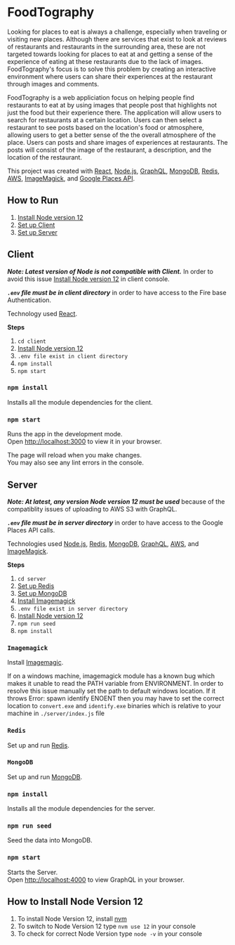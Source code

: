 # FoodTography
	
Looking for places to eat is always a challenge, especially when traveling or visiting new places. Although there are services that exist to look at reviews of restaurants and restaurants in the surrounding area, these are not targeted towards looking for places to eat at and getting a sense of the experience of eating at these restaurants due to the lack of images. FoodTography's focus is to solve this problem by creating an interactive environment where users can share their experiences at the restaurant through images and comments.

FoodTography is a web appliciation focus on helping people find restaurants to eat at by using images that people post that highlights not just the food but their experience there. The application will allow users to search for restaurants at a certain location. Users can then select a restaurant to see posts based on the location's food or atmosphere, allowing users to get a better sense of the the overall atmosphere of the place. Users can posts and share images of experiences at restaurants. The posts will consist of the image of the restaurant, a description, and the location of the restaurant.


This project was created with [React](https://github.com/facebook/create-react-app), [Node.js](https://nodejs.org/en/docs/), [GraphQL](https://graphql.org/), [MongoDB](https://www.mongodb.com/), [Redis](https://redis.io/), [AWS](https://aws.amazon.com/), [ImageMagick](https://imagemagick.org/index.php), and [Google Places API](https://developers.google.com/maps/documentation/places/web-service/overview).


## How to Run
1. [Install Node version 12](#how-to-install-node-version-12)
2. [Set up Client](#client)
3. [Set up Server](#server)

## Client
***Note: Latest version of Node is not compatible with Client.***
In order to avoid this issue [Install Node version 12](#how-to-install-node-version-12) in client console.

***`.env` file must be in client directory*** in order to have access to the Fire base Authentication.

Technology used [React](https://github.com/facebook/create-react-app).

**Steps**
1. `cd client`
2. [Install Node version 12](#how-to-install-node-version-12)
3. `.env file exist in client directory`
4. `npm install`
6. `npm start`

### `npm install`
Installs all the module dependencies for the client.

### `npm start`

Runs the app in the development mode.\
Open [http://localhost:3000](http://localhost:3000) to view it in your browser.

The page will reload when you make changes.\
You may also see any lint errors in the console.


## Server
***Note: At latest, any version Node version 12 must be used*** because of the compatiblity issues of uploading to AWS S3 with GraphQL.

***`.env` file must be in server directory*** in order to have access to the Google Places API calls.

Technologies used [Node.js](https://nodejs.org/en/docs/), [Redis](https://flaviocopes.com/redis-installation/), [MongoDB](https://www.mongodb.com/docs/manual/tutorial/getting-started/), [GraphQL](https://graphql.org/), [AWS](https://aws.amazon.com/), and [ImageMagick](https://imagemagick.org/index.php).

**Steps**
1. `cd server`
2.  [Set up Redis](#redis)
3.  [Set up MongoDB](#mongodb)
4.  [Install Imagemagick](#imagemagick)
5. `.env file exist in server directory`
6. [Install Node version 12](#how-to-install-node-version-12)
7. `npm run seed`
8. `npm install`

### `Imagemagick`
Install [Imagemagic](https://imagemagick.org/script/download.php).

If on a windows machine, imagemagick module has a known bug which makes it unable to read the PATH variable from ENVIRONMENT. In order to resolve this issue manually set the path to default windows location. If it throws Error: spawn identify ENOENT then you may have to set the correct location to `convert.exe` and `identify.exe` binaries which is relative to your machine in `./server/index.js` file

### `Redis`
Set up and run [Redis](https://flaviocopes.com/redis-installation/).

### `MongoDB`
Set up and run [MongoDB](https://www.mongodb.com/docs/manual/tutorial/getting-started).

### `npm install`
Installs all the module dependencies for the server.

### `npm run seed`
Seed the data into MongoDB.

### `npm start`

Starts the Server.\
Open [http://localhost:4000](http://localhost:4000) to view GraphQL in your browser.

## How to Install Node Version 12
1. To install Node Version 12, install [nvm](https://github.com/nvm-sh/nvm)
2. To switch to Node Version 12 type  `nvm use 12` in your console
3. To check for correct Node Version type `node -v` in your console 



